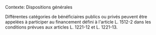 Contexte: Dispositions générales

Différentes catégories de bénéficiaires publics ou privés peuvent être appelées à participer au financement défini à l'article L. 1512-2 dans les conditions prévues aux articles L. 1221-12 et L. 1221-13.
